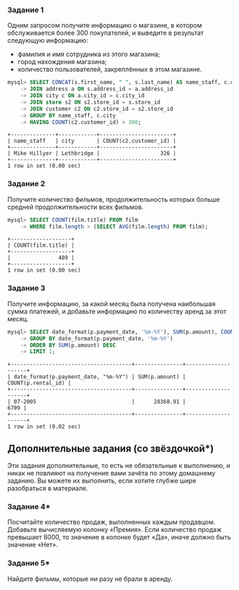 ### Задание 1

Одним запросом получите информацию о магазине, в котором обслуживается более 300 покупателей, и выведите в результат следующую информацию: 
- фамилия и имя сотрудника из этого магазина;
- город нахождения магазина;
- количество пользователей, закреплённых в этом магазине.
```sql
mysql> SELECT CONCAT(s.first_name, " ", s.last_name) AS name_staff, c.city, COUNT(c2.customer_id)  FROM staff s
    -> JOIN address a ON s.address_id = a.address_id 
    -> JOIN city c ON a.city_id = c.city_id
    -> JOIN store s2 ON s2.store_id = s.store_id 
    -> JOIN customer c2 ON c2.store_id = s2.store_id
    -> GROUP BY name_staff, c.city
    -> HAVING COUNT(c2.customer_id) > 300;
```
```tabl
+--------------+------------+-----------------------+
| name_staff   | city       | COUNT(c2.customer_id) |
+--------------+------------+-----------------------+
| Mike Hillyer | Lethbridge |                   326 |
+--------------+------------+-----------------------+
1 row in set (0.00 sec)

```



### Задание 2

Получите количество фильмов, продолжительность которых больше средней продолжительности всех фильмов.

```sql
mysql> SELECT COUNT(film.title) FROM film 
    -> WHERE film.length > (SELECT AVG(film.length) FROM film);
```
```tabl
+-------------------+
| COUNT(film.title) |
+-------------------+
|               489 |
+-------------------+
1 row in set (0.00 sec)

```

### Задание 3

Получите информацию, за какой месяц была получена наибольшая сумма платежей, и добавьте информацию по количеству аренд за этот месяц.
```sql
mysql> SELECT date_format(p.payment_date, '%m-%Y'), SUM(p.amount), COUNT(p.rental_id) FROM payment p
    -> GROUP BY date_format(p.payment_date, '%m-%Y')
    -> ORDER BY SUM(p.amount) DESC
    -> LIMIT 1;
```
```tabl
+--------------------------------------+---------------+--------------------+
| date_format(p.payment_date, "%m-%Y") | SUM(p.amount) | COUNT(p.rental_id) |
+--------------------------------------+---------------+--------------------+
| 07-2005                              |      28368.91 |               6709 |
+--------------------------------------+---------------+--------------------+
1 row in set (0.02 sec)

```
## Дополнительные задания (со звёздочкой*)
Эти задания дополнительные, то есть не обязательные к выполнению, и никак не повлияют на получение вами зачёта по этому домашнему заданию. Вы можете их выполнить, если хотите глубже шире разобраться в материале.

### Задание 4*

Посчитайте количество продаж, выполненных каждым продавцом. Добавьте вычисляемую колонку «Премия». Если количество продаж превышает 8000, то значение в колонке будет «Да», иначе должно быть значение «Нет».

### Задание 5*

Найдите фильмы, которые ни разу не брали в аренду.
